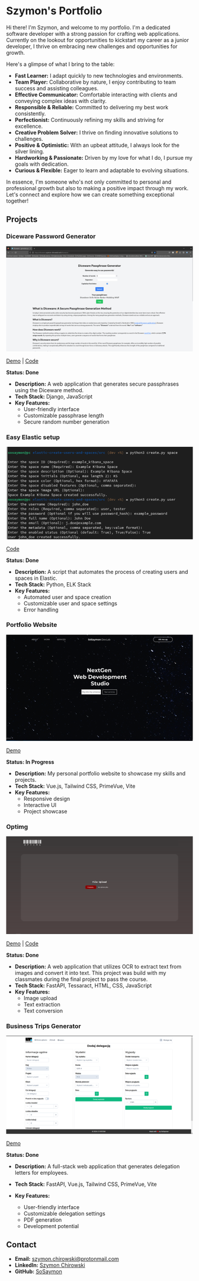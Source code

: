 # Szymon's Portfolio

Hi there! I'm Szymon, and welcome to my portfolio. I'm a dedicated software developer with a strong passion for crafting web applications. Currently on the lookout for opportunities to kickstart my career as a junior developer, I thrive on embracing new challenges and opportunities for growth.

Here's a glimpse of what I bring to the table:

- **Fast Learner:** I adapt quickly to new technologies and environments.
- **Team Player:** Collaborative by nature, I enjoy contributing to team success and assisting colleagues.
- **Effective Communicator:** Comfortable interacting with clients and conveying complex ideas with clarity.
- **Responsible & Reliable:** Committed to delivering my best work consistently.
- **Perfectionist:** Continuously refining my skills and striving for excellence.
- **Creative Problem Solver:** I thrive on finding innovative solutions to challenges.
- **Positive & Optimistic:** With an upbeat attitude, I always look for the silver lining.
- **Hardworking & Passionate:** Driven by my love for what I do, I pursue my goals with dedication.
- **Curious & Flexible:** Eager to learn and adaptable to evolving situations.

In essence, I'm someone who's not only committed to personal and professional growth but also to making a positive impact through my work. Let's connect and explore how we can create something exceptional together!

## Projects

### Diceware Password Generator

![Diceware Password Generator](assets/diceware_screenshot.png)

[Demo](none) | [Code](https://github.com/SoSaymon/diceware_django)

**Status: Done**

- **Description:** A web application that generates secure passphrases using the Diceware method.
- **Tech Stack:** Django, JavaScript
- **Key Features:** 
  - User-friendly interface
  - Customizable passphrase length
  - Secure random number generation

### Easy Elastic setup

![Easy Elastic setup](assets/elastic_screenshot.png)

[Code](https://github.com/SoSaymon/elastic-create-users-and-spaces)

**Status: Done**

- **Description:** A script that automates the process of creating users and spaces in Elastic.
- **Tech Stack:** Python, ELK Stack
- **Key Features:** 
  - Automated user and space creation
  - Customizable user and space settings
  - Error handling

### Portfolio Website

![Portfolio Website](assets/portfolio_screenshot.png)

[Demo](none)

**Status: In Progress**

- **Description:** My personal portfolio website to showcase my skills and projects.
- **Tech Stack:** Vue.js, Tailwind CSS, PrimeVue, Vite
- **Key Features:** 
  - Responsive design
  - Interactive UI
  - Project showcase

### Optimg

![Optimg](assets/optimg_screenshot.png)

[Demo](http://app.airevista.studio/) | [Code](https://github.com/SoSaymon/optimg)

**Status: Done**

- **Description:** A web application that utilizes OCR to extract text from images and convert it into text. This project was build with my classmates during the final project to pass the course.
- **Tech Stack:** FastAPI, Tessaract, HTML, CSS, JavaScript
- **Key Features:** 
  - Image upload
  - Text extraction
  - Text conversion

### Business Trips Generator

![Delegation Generator](assets/delegation_screenshot.png) 

[Demo](none)

**Status: Done**

- **Description:** A full-stack web application that generates delegation letters for employees.

- **Tech Stack:** FastAPI, Vue.js, Tailwind CSS, PrimeVue, Vite
- **Key Features:** 
  - User-friendly interface
  - Customizable delegation settings
  - PDF generation
  - Development potential

## Contact

- **Email:** [szymon.chirowski@protonmail.com](mailto:szymon.chirowski@protonmail.com)
- **LinkedIn:** [Szymon Chirowski](https://www.linkedin.com/in/szymon-chirowski/)
- **GitHub:** [SoSaymon](https://github.com/SoSaymon)
